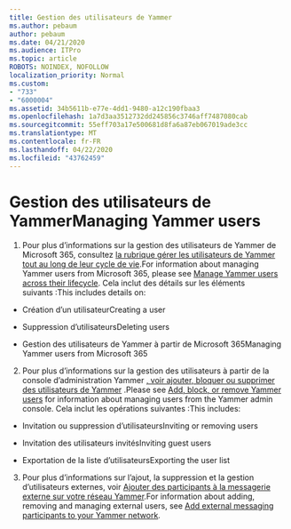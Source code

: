 ```yaml
---
title: Gestion des utilisateurs de Yammer
ms.author: pebaum
author: pebaum
ms.date: 04/21/2020
ms.audience: ITPro
ms.topic: article
ROBOTS: NOINDEX, NOFOLLOW
localization_priority: Normal
ms.custom:
- "733"
- "6000004"
ms.assetid: 34b5611b-e77e-4dd1-9480-a12c190fbaa3
ms.openlocfilehash: 1a7d3aa3512732dd245856c3746aff7487080cab
ms.sourcegitcommit: 55eff703a17e500681d8fa6a87eb067019ade3cc
ms.translationtype: MT
ms.contentlocale: fr-FR
ms.lasthandoff: 04/22/2020
ms.locfileid: "43762459"
---
```

# <a name="managing-yammer-users"></a><span data-ttu-id="7c6ba-102">Gestion des utilisateurs de Yammer</span><span class="sxs-lookup"><span data-stu-id="7c6ba-102">Managing Yammer users</span></span>

1. <span data-ttu-id="7c6ba-103">Pour plus d’informations sur la gestion des utilisateurs de Yammer de Microsoft 365, consultez [la rubrique gérer les utilisateurs de Yammer tout au long de leur cycle de vie](https://docs.microsoft.com/yammer/manage-yammer-users/manage-users-across-their-lifecycle).</span><span class="sxs-lookup"><span data-stu-id="7c6ba-103">For information about managing Yammer users from Microsoft 365, please see [Manage Yammer users across their lifecycle](https://docs.microsoft.com/yammer/manage-yammer-users/manage-users-across-their-lifecycle).</span></span> <span data-ttu-id="7c6ba-104">Cela inclut des détails sur les éléments suivants :</span><span class="sxs-lookup"><span data-stu-id="7c6ba-104">This includes details on:</span></span>

  - <span data-ttu-id="7c6ba-105">Création d’un utilisateur</span><span class="sxs-lookup"><span data-stu-id="7c6ba-105">Creating a user</span></span>

  - <span data-ttu-id="7c6ba-106">Suppression d’utilisateurs</span><span class="sxs-lookup"><span data-stu-id="7c6ba-106">Deleting users</span></span>

  - <span data-ttu-id="7c6ba-107">Gestion des utilisateurs de Yammer à partir de Microsoft 365</span><span class="sxs-lookup"><span data-stu-id="7c6ba-107">Managing Yammer users from Microsoft 365</span></span>

2. <span data-ttu-id="7c6ba-108">Pour plus d’informations sur la gestion des utilisateurs à partir de la console d’administration Yammer [, voir ajouter, bloquer ou supprimer des utilisateurs de Yammer](https://alchemyportal.azurewebsites.net/Rule/ManageYammer%20users%20across%20their%20lifecycle%20from%20Office%20365) .</span><span class="sxs-lookup"><span data-stu-id="7c6ba-108">Please see [Add, block, or remove Yammer users](https://alchemyportal.azurewebsites.net/Rule/ManageYammer%20users%20across%20their%20lifecycle%20from%20Office%20365) for information about managing users from the Yammer admin console.</span></span> <span data-ttu-id="7c6ba-109">Cela inclut les opérations suivantes :</span><span class="sxs-lookup"><span data-stu-id="7c6ba-109">This includes:</span></span>

  - <span data-ttu-id="7c6ba-110">Invitation ou suppression d’utilisateurs</span><span class="sxs-lookup"><span data-stu-id="7c6ba-110">Inviting or removing users</span></span>

  - <span data-ttu-id="7c6ba-111">Invitation des utilisateurs invités</span><span class="sxs-lookup"><span data-stu-id="7c6ba-111">Inviting guest users</span></span>

  - <span data-ttu-id="7c6ba-112">Exportation de la liste d’utilisateurs</span><span class="sxs-lookup"><span data-stu-id="7c6ba-112">Exporting the user list</span></span>

3. <span data-ttu-id="7c6ba-113">Pour plus d’informations sur l’ajout, la suppression et la gestion d’utilisateurs externes, voir [Ajouter des participants à la messagerie externe sur votre réseau Yammer](https://docs.microsoft.com/yammer/work-with-external-users/add-external-participants).</span><span class="sxs-lookup"><span data-stu-id="7c6ba-113">For information about adding, removing and managing external users, see [Add external messaging participants to your Yammer network](https://docs.microsoft.com/yammer/work-with-external-users/add-external-participants).</span></span>
